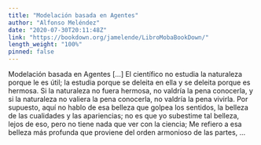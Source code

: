 ```yaml
---
title: "Modelación basada en Agentes"
author: "Alfonso Meléndez"
date: "2020-07-30T20:11:48Z"
link: "https://bookdown.org/jamelende/LibroMobaBookDown/"
length_weight: "100%"
pinned: false
---
```


Modelación basada en Agentes [...] El científico no estudia la naturaleza porque le es útil; la estudia porque se deleita en ella y se deleita porque es hermosa. Si la naturaleza no fuera hermosa, no valdría la pena conocerla, y si la naturaleza no valiera la pena conocerla, no valdría la pena vivirla. Por supuesto, aquí no hablo de esa belleza que golpea los sentidos, la belleza de las cualidades y las apariencias; no es que yo subestime tal belleza, lejos de eso, pero no tiene nada que ver con la ciencia; Me refiero a esa belleza más profunda que proviene del orden armonioso de las partes, ...
